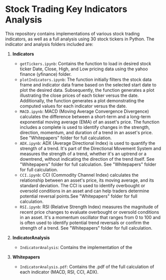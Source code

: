 # Stock Trading Key Indicators Analysis

This repository contains implementations of various stock trading indicators, as well as a full analysis using 30 stock tickers in Python. The indicator and analysis folders included are:

1. **Indicators**
   - `getTickers.ipynb`: Contains the function to load in desired stock ticker Date, Close, High, and Low pricing data using the yahoo finance (yfinance) folder.
   - `plotIndicators.ipynb`: The function initially filters the stock data frame and indicator data frame based on the selected start date to plot the desired data. Subsequently, the function generates a plot illustrating the close prices of each ticker versus the date. Additionally, the function generates a plot demonstrating the computed values for each indicator versus the date.
   - `MACD.ipynb`: MACD (Moving Average Convergence Divergence) calculates the difference between a short-term and a long-term exponential moving average (EMA) of an asset's price. The function includes a complete is used to identify changes in the strength, direction, momentum, and duration of a trend in an asset's price. See "Whitepapers" folder for full calculation.
   - `ADX.ipynb`: ADX (Average Directional Index) is used to quantify the strength of a trend. It's part of the Directional Movement System and measures the strength of a trend, whether it's an uptrend or a downtrend, without indicating the direction of the trend itself. See "Whitepapers" folder for full calculation. See "Whitepapers" folder for full calculation.
   - `CCI.ipynb`: CCI (Commodity Channel Index) calculates the relationship between an asset's price, its moving average, and its standard deviation. The CCI is used to identify overbought or oversold conditions in an asset and can help traders determine potential reversal points.See "Whitepapers" folder for full calculation.
   - `RSI.ipynb`: RSI (Relative Strength Index) measures the magnitude of recent price changes to evaluate overbought or oversold conditions in an asset. It's a momentum oscillator that ranges from 0 to 100 and is often used to identify potential trend reversals or confirm the strength of a trend. See "Whitepapers" folder for full calculation.

2. **IndicatorAnalysis**
   - `IndicatorAnalysis`: Contains the implementation of the

3. **Whitepapers**
   - `IndicatorAnalysis.pdf`: Contains the .pdf of the full calculation of each indicator (MACD, RSI, CCI, ADX).
